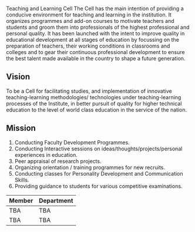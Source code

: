 Teaching and Learning Cell
The Cell has the main intention of providing a conducive environment for teaching and learning in the institution. It organizes programmes and add-on courses to motivate teachers and students and groom them into professionals of the highest professional and personal quality. It has been launched with the intent to improve quality in educational development at all stages of education by focussing on the preparation of teachers, their working conditions in classrooms and colleges and to gear their continuous professional development to ensure the best talent made available in the country to shape a future generation.

## Vision

To be a Cell for facilitating studies, and implementation of innovative teaching-learning methodologies/ technologies under teaching-learning processes of the Institute, in better pursuit of quality for higher technical education to the level of world class education in the service of the nation.

## Mission

1. Conducting Faculty Development Programmes.  
2. Conducting Interactive sessions on ideas/thoughts/projects/personal experiences in education.  
3. Peer appraisal of research projects.  
4. Organizing orientation / training programmes for new recruits.  
5. Conducting classes for Personality Development and Communication Skills.  
6. Providing guidance to students for various competitive examinations.  

  

| Member | Department |
| --- | --- |
| TBA | TBA |
| TBA | TBA |

